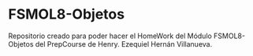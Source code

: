 # FSMOL8-Objetos
Repositorio creado para poder hacer el HomeWork del Módulo FSMOL8-Objetos del PrepCourse de Henry. Ezequiel Hernán Villanueva.
